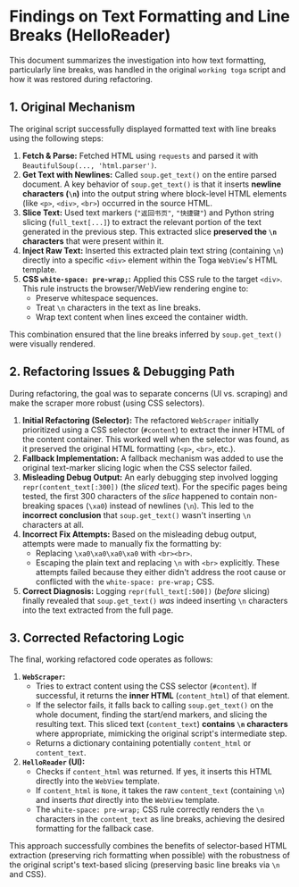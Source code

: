 # Findings on Text Formatting and Line Breaks (HelloReader)

This document summarizes the investigation into how text formatting, particularly line breaks, was handled in the original `working toga` script and how it was restored during refactoring.

## 1. Original Mechanism

The original script successfully displayed formatted text with line breaks using the following steps:

1.  **Fetch & Parse:** Fetched HTML using `requests` and parsed it with `BeautifulSoup(..., 'html.parser')`.
2.  **Get Text with Newlines:** Called `soup.get_text()` on the entire parsed document. A key behavior of `soup.get_text()` is that it inserts **newline characters (`\n`)** into the output string where block-level HTML elements (like `<p>`, `<div>`, `<br>`) occurred in the source HTML.
3.  **Slice Text:** Used text markers (`"返回书页"`, `"快捷键"`) and Python string slicing (`full_text[...]`) to extract the relevant portion of the text generated in the previous step. This extracted slice **preserved the `\n` characters** that were present within it.
4.  **Inject Raw Text:** Inserted this extracted plain text string (containing `\n`) directly into a specific `<div>` element within the Toga `WebView`'s HTML template.
5.  **CSS `white-space: pre-wrap;`:** Applied this CSS rule to the target `<div>`. This rule instructs the browser/WebView rendering engine to:
    *   Preserve whitespace sequences.
    *   Treat `\n` characters in the text as line breaks.
    *   Wrap text content when lines exceed the container width.

This combination ensured that the line breaks inferred by `soup.get_text()` were visually rendered.

## 2. Refactoring Issues & Debugging Path

During refactoring, the goal was to separate concerns (UI vs. scraping) and make the scraper more robust (using CSS selectors).

1.  **Initial Refactoring (Selector):** The refactored `WebScraper` initially prioritized using a CSS selector (`#content`) to extract the inner HTML of the content container. This worked well when the selector was found, as it preserved the original HTML formatting (`<p>`, `<br>`, etc.).
2.  **Fallback Implementation:** A fallback mechanism was added to use the original text-marker slicing logic when the CSS selector failed.
3.  **Misleading Debug Output:** An early debugging step involved logging `repr(content_text[:300])` (the *sliced* text). For the specific pages being tested, the first 300 characters of the *slice* happened to contain non-breaking spaces (`\xa0`) instead of newlines (`\n`). This led to the **incorrect conclusion** that `soup.get_text()` wasn't inserting `\n` characters at all.
4.  **Incorrect Fix Attempts:** Based on the misleading debug output, attempts were made to manually fix the formatting by:
    *   Replacing `\xa0\xa0\xa0\xa0` with `<br><br>`.
    *   Escaping the plain text and replacing `\n` with `<br>` explicitly.
    These attempts failed because they either didn't address the root cause or conflicted with the `white-space: pre-wrap;` CSS.
5.  **Correct Diagnosis:** Logging `repr(full_text[:500])` (*before* slicing) finally revealed that `soup.get_text()` *was* indeed inserting `\n` characters into the text extracted from the full page.

## 3. Corrected Refactoring Logic

The final, working refactored code operates as follows:

1.  **`WebScraper`:**
    *   Tries to extract content using the CSS selector (`#content`). If successful, it returns the **inner HTML** (`content_html`) of that element.
    *   If the selector fails, it falls back to calling `soup.get_text()` on the whole document, finding the start/end markers, and slicing the resulting text. This sliced text (`content_text`) **contains `\n` characters** where appropriate, mimicking the original script's intermediate step.
    *   Returns a dictionary containing potentially `content_html` or `content_text`.
2.  **`HelloReader` (UI):**
    *   Checks if `content_html` was returned. If yes, it inserts this HTML directly into the `WebView` template.
    *   If `content_html` is `None`, it takes the raw `content_text` (containing `\n`) and inserts *that* directly into the `WebView` template.
    *   The `white-space: pre-wrap;` CSS rule correctly renders the `\n` characters in the `content_text` as line breaks, achieving the desired formatting for the fallback case.

This approach successfully combines the benefits of selector-based HTML extraction (preserving rich formatting when possible) with the robustness of the original script's text-based slicing (preserving basic line breaks via `\n` and CSS). 